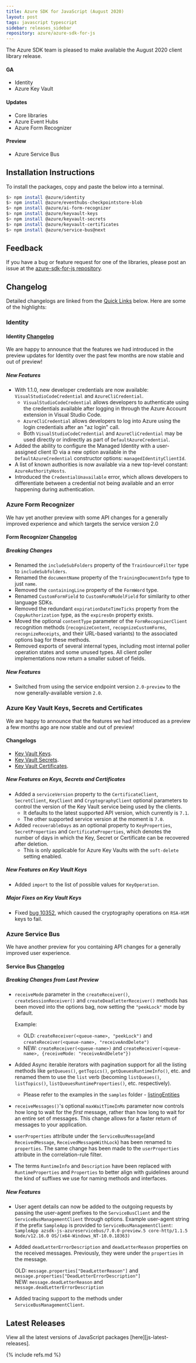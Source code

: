 ```yaml
---
title: Azure SDK for JavaScript (August 2020)
layout: post
tags: javascript typescript
sidebar: releases_sidebar
repository: azure/azure-sdk-for-js
---
```


The Azure SDK team is pleased to make available the August 2020 client library release.

#### GA

- Identity
- Azure Key Vault

#### Updates

- Core libraries
- Azure Event Hubs
- Azure Form Recognizer

#### Preview

- Azure Service Bus

## Installation Instructions

To install the packages, copy and paste the below into a terminal.

```bash
$> npm install @azure/identity
$> npm install @azure/eventhubs-checkpointstore-blob
$> npm install @azure/ai-form-recognizer
$> npm install @azure/keyvault-keys
$> npm install @azure/keyvault-secrets
$> npm install @azure/keyvault-certificates
$> npm install @azure/service-bus@next
```

## Feedback

If you have a bug or feature request for one of the libraries, please post an issue at the [azure-sdk-for-js repository](https://github.com/azure/azure-sdk-for-js/issues).

## Changelog

Detailed changelogs are linked from the [Quick Links](#quick-links) below. Here are some of the highlights:

### Identity

#### Identity [Changelog](https://github.com/Azure/azure-sdk-for-js/blob/master/sdk/identity/identity/CHANGELOG.md)

We are happy to announce that the features we had introduced in the preview updates for Identity over the past few months are now stable and out of preview!

##### New Features
- With 1.1.0, new developer credentials are now available: `VisualStudioCodeCredential` and `AzureCliCredential`.
  - `VisualStudioCodeCredential` allows developers to authenticate using the credentials available after logging in through the Azure Account extension in Visual Studio Code.
  - `AzureCliCredential` allows developers to log into Azure using the login credentials after an "az login" call.
  - Both `VisualStudioCodeCredential` and `AzureCliCredential` may be used directly or indirectly as part of `DefaultAzureCredential`.
- Added the ability to configure the Managed Identity with a user-assigned client ID via a new option available in the `DefaultAzureCredential` constructor options: `managedIdentityClientId`.
- A list of known authorities is now available via a new top-level constant: `AzureAuthorityHosts`.
- Introduced the `CredentialUnavailable` error, which allows developers to differentiate between a credential not being available and an error happening during authentication.

### Azure Form Recognizer

We hav yet another preview with some API changes for a generally improved experience and which targets the service version 2.0
#### Form Recognizer [Changelog](https://github.com/Azure/azure-sdk-for-js/blob/master/sdk/formrecognizer/ai-form-recognizer/CHANGELOG.md)

##### Breaking Changes

- Renamed the `includeSubFolders` property of the `TrainSourceFilter` type to `includeSubfolders`.
- Renamed the `documentName` property of the `TrainingDocumentInfo` type to just `name`.
- Removed the `containingLine` property of the `FormWord` type.
- Renamed `CustomFormField` to `CustomFormModelField` for similarity to other language SDKs.
- Removed the redundant `expirationDateTimeTicks` property from the `CopyAuthorization` type, as the `expiresOn` property exists.
- Moved the optional `contentType` parameter of the `FormRecognizerClient` recognition methods (`recognizeContent`, `recognizeCustomForms`, `recognizeReceipts`, and their URL-based variants) to the associated options bag for these methods.
- Removed exports of several internal types, including most internal poller operation states and some unused types. All client poller implementations now return a smaller subset of fields.


##### New Features

- Switched from using the service endpoint version `2.0-preview` to the now generally-available version `2.0`.

### Azure Key Vault Keys, Secrets and Certificates

We are happy to announce that the features we had introduced as a preview a few months ago are now stable and out of preview!
#### Changelogs

- [Key Vault Keys](https://github.com/Azure/azure-sdk-for-js/blob/master/sdk/keyvault/keyvault-keys/CHANGELOG.md).
- [Key Vault Secrets](https://github.com/Azure/azure-sdk-for-js/blob/master/sdk/keyvault/keyvault-secrets/CHANGELOG.md).
- [Key Vault Certificates](https://github.com/Azure/azure-sdk-for-js/blob/master/sdk/keyvault/keyvault-certificates/CHANGELOG.md).

##### New Features on Keys, Secrets and Certificates

- Added a `serviceVersion` property to the `CertificateClient`, `SecretClient`, `KeyClient` and `CryptographyClient` optional parameters to control the version of the Key Vault service being used by the clients.
    - It defaults to the latest supported API version, which currently is `7.1`.
    - The other supported service version at the moment is `7.0`.
- Added `recoverableDays` as an optional property to `KeyProperties`, `SecretProperties` and `CertificateProperties`, which denotes the number of days in which the Key, Secret or Certificate can be recovered after deletion.
    - This is only applicable for Azure Key Vaults with the `soft-delete` setting enabled.

##### New Features on Key Vault Keys

- Added `import` to the list of possible values for `KeyOperation`.

##### Major Fixes on Key Vault Keys

- Fixed [bug 10352](https://github.com/Azure/azure-sdk-for-js/issues/10352), which caused the cryptography operations on `RSA-HSM` keys to fail.

### Azure Service Bus

We have another preview for you containing API changes for a generally improved user experience.
#### Service Bus [Changelog](https://github.com/Azure/azure-sdk-for-js/blob/master/sdk/servicebus/service-bus/CHANGELOG.md)

##### Breaking Changes from Last Preview


- `receiveMode` parameter in the `createReceiver()`, `createSessionReceiver()` and `createDeadletterReceiver()` methods has been moved into the options bag, now setting the `"peekLock"` mode by default.

  Example:

  - OLD: `createReceiver(<queue-name>, "peekLock")` and `createReceiver(<queue-name>, "receiveAndDelete")`
  - NEW: `createReceiver(<queue-name>)` and `createReceiver(<queue-name>, {receiveMode: "receiveAndDelete"})`

- Added Async iterable iterators with pagination support for all the listing methods like `getQueues()`, `getTopics()`, `getQueuesRuntimeInfo()`, etc. and renamed them to use the `list` verb (becoming `listQueues()`, `listTopics()`, `listQueuesRuntimeProperties()`, etc. respectively).
  - Please refer to the examples in the `samples` folder - [listingEntities](https://github.com/Azure/azure-sdk-for-js/blob/master/sdk/servicebus/service-bus/samples/typescript/src/advanced/listingEntities.ts)
- `receiveMessages()`'s optional `maxWaitTimeInMs` parameter now controls how long to wait for the _first_ message, rather than how long to wait for an entire set of messages. This change allows for a faster return of messages to your application.
- `userProperties` attribute under the `ServiceBusMessage`(and `ReceivedMessage`, `ReceivedMessageWithLock`) has been renamed to `properties`. The same change has been made to the `userProperties` attribute in the correlation-rule filter.
- The terms `RuntimeInfo` and `Description` have been replaced with `RuntimeProperties` and `Properties` to better align with guidelines around the kind of suffixes we use for naming methods and interfaces.

##### New Features

- User agent details can now be added to the outgoing requests by passing the user-agent prefixes to the `ServiceBusClient` and the `ServiceBusManagementClient` through options.
  Example user-agent string if the prefix `SampleApp` is provided to `ServiceBusManagementClient`:
  `SampleApp azsdk-js-azureservicebus/7.0.0-preview.5 core-http/1.1.5 Node/v12.16.0 OS/(x64-Windows_NT-10.0.18363)`
- Added `deadLetterErrorDescription` and `deadLetterReason` properties on the received messages. Previously, they were under the `properties` in the message.

  OLD: `message.properties["DeadLetterReason"]` and `message.properties["DeadLetterErrorDescription"]`  
  NEW: `message.deadLetterReason` and `message.deadLetterErrorDescription`

- Added tracing support to the methods under `ServiceBusManagementClient`.

## Latest Releases

View all the latest versions of JavaScript packages [here][js-latest-releases].

{% include refs.md %}
